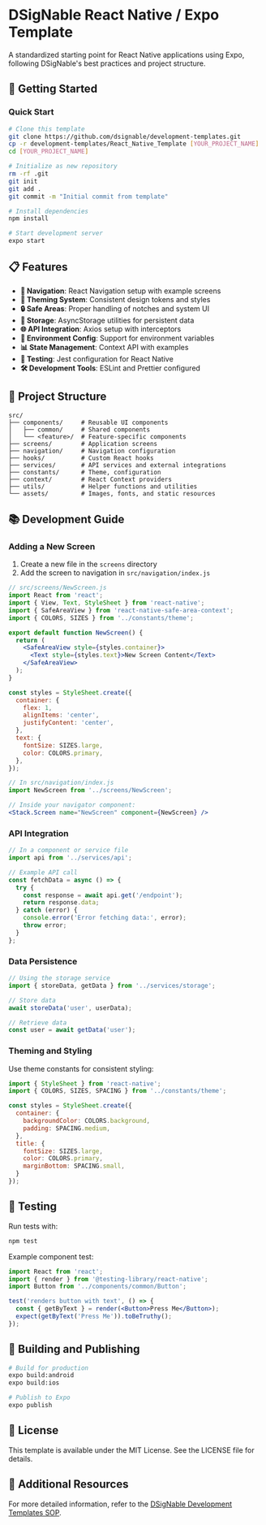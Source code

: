 # DSigNable React Native / Expo Template

A standardized starting point for React Native applications using Expo, following DSigNable's best practices and project structure.

## 🚀 Getting Started

### Quick Start

```bash
# Clone this template
git clone https://github.com/dsignable/development-templates.git
cp -r development-templates/React_Native_Template [YOUR_PROJECT_NAME]
cd [YOUR_PROJECT_NAME]

# Initialize as new repository
rm -rf .git
git init
git add .
git commit -m "Initial commit from template"

# Install dependencies
npm install

# Start development server
expo start
```

## 📋 Features

- **📱 Navigation**: React Navigation setup with example screens
- **🎨 Theming System**: Consistent design tokens and styles
- **🔒 Safe Areas**: Proper handling of notches and system UI
- **💾 Storage**: AsyncStorage utilities for persistent data
- **🌐 API Integration**: Axios setup with interceptors
- **🔧 Environment Config**: Support for environment variables
- **📊 State Management**: Context API with examples
- **🧪 Testing**: Jest configuration for React Native
- **🛠️ Development Tools**: ESLint and Prettier configured

## 📁 Project Structure

```
src/
├── components/     # Reusable UI components
│   ├── common/     # Shared components
│   └── <feature>/  # Feature-specific components
├── screens/        # Application screens
├── navigation/     # Navigation configuration
├── hooks/          # Custom React hooks
├── services/       # API services and external integrations
├── constants/      # Theme, configuration
├── context/        # React Context providers
├── utils/          # Helper functions and utilities
└── assets/         # Images, fonts, and static resources
```

## 📚 Development Guide

### Adding a New Screen

1. Create a new file in the `screens` directory
2. Add the screen to navigation in `src/navigation/index.js`

```jsx
// src/screens/NewScreen.js
import React from 'react';
import { View, Text, StyleSheet } from 'react-native';
import { SafeAreaView } from 'react-native-safe-area-context';
import { COLORS, SIZES } from '../constants/theme';

export default function NewScreen() {
  return (
    <SafeAreaView style={styles.container}>
      <Text style={styles.text}>New Screen Content</Text>
    </SafeAreaView>
  );
}

const styles = StyleSheet.create({
  container: {
    flex: 1,
    alignItems: 'center',
    justifyContent: 'center',
  },
  text: {
    fontSize: SIZES.large,
    color: COLORS.primary,
  },
});

// In src/navigation/index.js
import NewScreen from '../screens/NewScreen';

// Inside your navigator component:
<Stack.Screen name="NewScreen" component={NewScreen} />
```

### API Integration

```jsx
// In a component or service file
import api from '../services/api';

// Example API call
const fetchData = async () => {
  try {
    const response = await api.get('/endpoint');
    return response.data;
  } catch (error) {
    console.error('Error fetching data:', error);
    throw error;
  }
};
```

### Data Persistence

```jsx
// Using the storage service
import { storeData, getData } from '../services/storage';

// Store data
await storeData('user', userData);

// Retrieve data
const user = await getData('user');
```

### Theming and Styling

Use theme constants for consistent styling:

```jsx
import { StyleSheet } from 'react-native';
import { COLORS, SIZES, SPACING } from '../constants/theme';

const styles = StyleSheet.create({
  container: {
    backgroundColor: COLORS.background,
    padding: SPACING.medium,
  },
  title: {
    fontSize: SIZES.large,
    color: COLORS.primary,
    marginBottom: SPACING.small,
  }
});
```

## 🧪 Testing

Run tests with:

```bash
npm test
```

Example component test:

```jsx
import React from 'react';
import { render } from '@testing-library/react-native';
import Button from '../components/common/Button';

test('renders button with text', () => {
  const { getByText } = render(<Button>Press Me</Button>);
  expect(getByText('Press Me')).toBeTruthy();
});
```

## 🚀 Building and Publishing

```bash
# Build for production
expo build:android
expo build:ios

# Publish to Expo
expo publish
```

## 📄 License

This template is available under the MIT License. See the LICENSE file for details.

## 🔗 Additional Resources

For more detailed information, refer to the [DSigNable Development Templates SOP](https://github.com/dsignable/development-templates/blob/main/docs/SOP.md). 